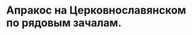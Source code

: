 # Апракос на Церковнославянском по рядовым зачалам.

<script>
	window.location.href= '../a'
</script>